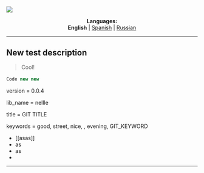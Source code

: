 <img align="center" src="![GIT TITLE](https://github.com/markolofsen/nellle/blob/master/.banners/banner_en.jpg?raw=1)" />
<p align="center"><b>Languages:</b><br /><b>English</b> | <a href="https://github.com/markolofsen/nellle/blob/master/README_es.md">Spanish</a> | <a href="https://github.com/markolofsen/nellle/blob/master/README_ru.md">Russian</a></p>

---

## New test description

> Cool!

```javascript
Code new new
```

version = 0.0.4

lib_name = nellle

title = GIT TITLE

keywords = good, street, nice, , evening, GIT_KEYWORD

* [[asas]]
* as
* as
* 

---


